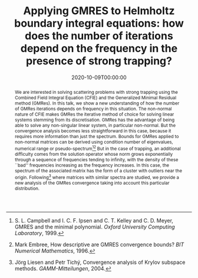 ---
title: 'Applying GMRES to Helmholtz boundary integral equations: how does the number of iterations depend on the frequency in the presence of strong trapping?'
event: 18. Soellerhaus Workshop
event_url: 'https://www.applied.math.tugraz.at/tagungen/'

location: 'Soellerhaus, Hirschegg, Austria'

abstract: >-
  We are interested in solving scattering problems with strong trapping using the Combined Field Integral Equation (CFIE) and the Generalized Minimal Residual method (GMRes). In this talk, we show a new understanding of how the number of GMRes iterations depends on frequency in this situation.

  The non-normal nature of CFIE makes GMRes the iterative method of choice for solving linear systems stemming from its discretisation. GMRes has the advantage of being able to solve any non-singular linear system, in particular non-normal. But the convergence analysis becomes less straightforward in this case, because it requires more information than just the spectrum. Bounds for GMRes applied to non-normal matrices can be derived using condition number of eigenvalues, numerical range or pseudo-spectrum[^1][^2]

  But in the case of trapping, an additional difficulty comes from the solution operator whose norm grows exponentially through a sequence of frequencies tending to infinity, with the density of these ``bad'' frequencies increasing as the frequency increases. In this case, the spectrum of the associated matrix has the form of a cluster with outliers near the origin. Following[^3] where matrices with similar spectra are studied, we provide a new analysis of the GMRes convergence taking into account this particular distribution. 

  [^1]: S. L. Campbell and I. C. F. Ipsen and C. T. Kelley and C. D. Meyer, GMRES and the minimal polynomial. *Oxford University Computing Laboratory*, 1999.

  [^2]: Mark Embree, How descriptive are GMRES convergence bounds? *BIT Numerical Mathematics*, 1996.

  [^3]: Jörg Liesen and Petr Tichý, Convergence analysis of Krylov subspace methods. *GAMM-Mitteilungen*, 2004.

summary: 'A new approach to study GMRes applied to Helmholtz boundary integral equation in presence of strong trapping.'

date: '2020-10-09T00:00:00'
date_end: ''
all_day: true
publishDate: '2019-02-05T00:00:00'


authors: [admin, Alastair Spence, Euan Spence]
tags:
  - GMRES
  - CFIE
  - Combined-Field operator
  - BEM
  - Boundary integral method
  - Boundary Integral Equation
  - Strong trapping


categories: 
  - conference

featured: false
projects: []
slides: ''

url_pdf: ''
url_slides: ''
url_video: ''
url_code: ''
image:
  caption: ''
  focal_point: ''
---